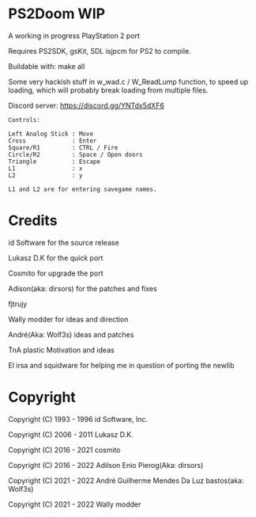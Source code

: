 PS2Doom WIP
===========

A working in progress PlayStation 2 port

Requires PS2SDK, gsKit, SDL isjpcm for PS2 to compile.

Buildable with: make all

Some very hackish stuff in w_wad.c / W_ReadLump function, to speed up loading,
which will probably break loading from multiple files.

Discord server: https://discord.gg/YNTdx5dXF6

```
Controls:

Left Analog Stick : Move
Cross             : Enter 
Square/R1         : CTRL / Fire
Circle/R2         : Space / Open doors
Triangle          : Escape
L1                : x
L2                : y 

L1 and L2 are for entering savegame names.  
```
Credits
===========
id Software for the source release 

Lukasz D.K for the quick port

Cosmito for upgrade the port 

Adison(aka: dirsors) for the patches and fixes

fjtrujy 

Wally modder for ideas and direction 

André(Aka: Wolf3s) ideas and patches

TnA plastic Motivation and ideas

El irsa and squidware for helping me in question of porting the newlib

Copyright
==============
Copyright (C) 1993 - 1996 id Software, Inc.

Copyright (C) 2006 - 2011 Lukasz D.K.

Copyright (C) 2016 - 2021 cosmito 

Copyright (C) 2016 - 2022 Adilson Enio Pierog(Aka: dirsors)

Copyright (C) 2021 - 2022 André Guilherme Mendes Da Luz bastos(aka: Wolf3s)

Copyright (C) 2021 - 2022 Wally modder 

